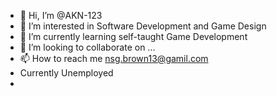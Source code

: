- 👋 Hi, I’m @AKN-123
- 👀 I’m interested in Software Development and Game Design
- 🌱 I’m currently learning self-taught Game Development
- 💞️ I’m looking to collaborate on ...
- 📫 How to reach me nsg.brown13@gamil.com
- Currently Unemployed
- 
